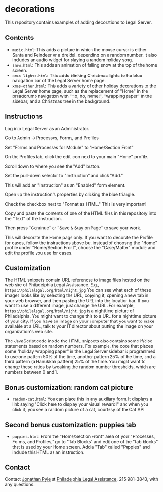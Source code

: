 # decorations

This repository contains examples of adding decorations to Legal
Server.

## Contents

* `music.html`: This adds a picture in which the mouse cursor is
  either Santa and Reindeer or a dreidel, depending on a random
  number.  It also includes an audio widget for playing a random
  holiday song.
* `snow.html`: This adds an animation of falling snow at the top of
  the home screen.
* `xmas-lights.html`: This adds blinking Christmas lights to the blue
  navigation bar of the Legal Server home page.
* `xmas-other.html`: This adds a variety of other holiday decorations
  to the Legal Server home page, such as the replacement of "Home" in
  the breadcrumb navigation with "Ho, ho, home!", "wrapping paper" in
  the sidebar, and a Christmas tree in the background.

## Instructions

Log into Legal Server as an Administrator.

Go to Admin -> Processes, Forms, and Profiles

Set "Forms and Processes for Module" to "Home/Section Front"

On the Profiles tab, click the edit icon next to your main "Home"
profile.

Scroll down to where you see the "Add" button.

Set the pull-down selector to "Instruction" and click "Add."

This will add an "Instruction" as an "Enabled" form element.

Open up the instruction's properties by clicking the blue triangle.

Check the checkbox next to "Format as HTML."  This is very important!

Copy and paste the contents of one of the HTML files in this
repository into the "Text" of the Instruction.

Then press "Continue" or "Save & Stay on Page" to save your work.

This will decorate the Home page only.  If you want to decorate
the Profile for cases, follow the instructions above but instead
of choosing the "Home" profile under "Home/Section Front", choose the 
"Case/Matter" module and edit the profile you use for cases.

## Customization

The HTML snippets contain URL referencse to image files hosted on the
web site of Philadelphia Legal Assistance.  E.g.,
`https://philalegal.org/html/night.jpg` You can see what each of these
images looks like by selecting the URL, copying it, opening a new tab
in your web browser, and then pasting the URL into the location bar.
If you want to use a different image, just change the URL.  For
example, `https://philalegal.org/html/night.jpg` is a nighttime
picture of Philadelphia.  You might want to change this to a URL for a
nighttime picture of your city.  If you have an image on your computer
that you want to make available at a URL, talk to your IT director
about putting the image on your organization's web site.

The JavaScript code inside the HTML snippets also contains some
if/else statements based on random numbers.  For example, the code
that places some "holiday wrapping paper" in the Legal Server sidebar
is programmed to use one pattern 50% of the time, another pattern 25%
of the time, and a third pattern (a Hanukkah pattern) 25% of the time.
You might want to change these ratios by tweaking the random number
thresholds, which are numbers between 0 and 1.

## Bonus customization: random cat picture

* `random-cat.html`: You can place this in any auxiliary form.  It
  displays a link saying "Click here to display your visual reward!"
  and when you click it, you see a random picture of a cat, courtesy
  of the Cat API.

## Second bonus customization: puppies tab

* `puppies.html`: From the "Home/Section Front" area of your
  "Processes, Forms, and Profiles," go to "Tab Blocks" and edit one of
  the "tab blocks" that is used by your Home screen.  Add a "Tab"
  called "Puppies" and include this HTML as an instruction.

## Contact

Contact [Jonathan Pyle](mailto:jpyle@philalegal.org) at [Philadelphia
Legal Assistance](https://philalegal.org), 215-981-3843, with any
questions.
